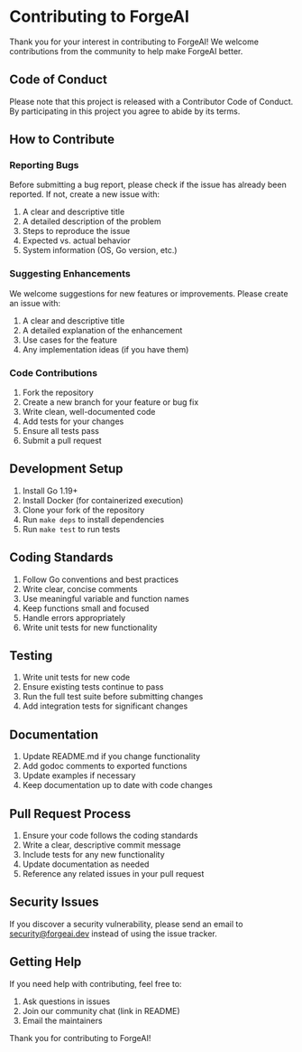 # Contributing to ForgeAI

Thank you for your interest in contributing to ForgeAI! We welcome contributions from the community to help make ForgeAI better.

## Code of Conduct

Please note that this project is released with a Contributor Code of Conduct. By participating in this project you agree to abide by its terms.

## How to Contribute

### Reporting Bugs

Before submitting a bug report, please check if the issue has already been reported. If not, create a new issue with:

1. A clear and descriptive title
2. A detailed description of the problem
3. Steps to reproduce the issue
4. Expected vs. actual behavior
5. System information (OS, Go version, etc.)

### Suggesting Enhancements

We welcome suggestions for new features or improvements. Please create an issue with:

1. A clear and descriptive title
2. A detailed explanation of the enhancement
3. Use cases for the feature
4. Any implementation ideas (if you have them)

### Code Contributions

1. Fork the repository
2. Create a new branch for your feature or bug fix
3. Write clean, well-documented code
4. Add tests for your changes
5. Ensure all tests pass
6. Submit a pull request

## Development Setup

1. Install Go 1.19+
2. Install Docker (for containerized execution)
3. Clone your fork of the repository
4. Run `make deps` to install dependencies
5. Run `make test` to run tests

## Coding Standards

1. Follow Go conventions and best practices
2. Write clear, concise comments
3. Use meaningful variable and function names
4. Keep functions small and focused
5. Handle errors appropriately
6. Write unit tests for new functionality

## Testing

1. Write unit tests for new code
2. Ensure existing tests continue to pass
3. Run the full test suite before submitting changes
4. Add integration tests for significant changes

## Documentation

1. Update README.md if you change functionality
2. Add godoc comments to exported functions
3. Update examples if necessary
4. Keep documentation up to date with code changes

## Pull Request Process

1. Ensure your code follows the coding standards
2. Write a clear, descriptive commit message
3. Include tests for any new functionality
4. Update documentation as needed
5. Reference any related issues in your pull request

## Security Issues

If you discover a security vulnerability, please send an email to security@forgeai.dev instead of using the issue tracker.

## Getting Help

If you need help with contributing, feel free to:

1. Ask questions in issues
2. Join our community chat (link in README)
3. Email the maintainers

Thank you for contributing to ForgeAI!
